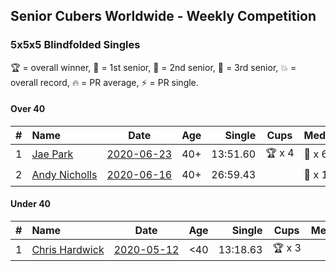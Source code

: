 ## Senior Cubers Worldwide - Weekly Competition
### 5x5x5 Blindfolded Singles

🏆 = overall winner, 🥇 = 1st senior, 🥈 = 2nd senior, 🥉 = 3rd senior, 💥 = overall record, 🔥 = PR average, ⚡ = PR single.

#### Over 40

| # | Name | Date | Age | Single | Cups | Medals | Achievements | Video |
| :--: | :-- | :--: | :--: | --: | :--: | :-- | :-- | :-- |
| 1 | [<span style="white-space: nowrap">Jae Park</span>](../../persons/jae_park/555bf.md) | [<span style="white-space: nowrap">2020-06-23</span>](2020-06-23.md) | 40+ | 13:51.60 | <span style="white-space: nowrap">🏆 x 4</span> | <span style="white-space: nowrap">🥇 x 6</span> | <span style="white-space: nowrap">💥 x 3, ⚡ x 3</span> | [Link](https://www.facebook.com/events/850175445522887/permalink/850645842142514/) |
| 2 | [<span style="white-space: nowrap">Andy Nicholls</span>](../../persons/andy_nicholls/555bf.md) | [<span style="white-space: nowrap">2020-06-16</span>](2020-06-16.md) | 40+ | 26:59.43 |  | <span style="white-space: nowrap">🥈 x 1</span> | <span style="white-space: nowrap">⚡ x 1</span> | [Link](https://www.facebook.com/events/208176410240808/permalink/210968409961608/) |

#### Under 40

| # | Name | Date | Age | Single | Cups | Medals | Achievements | Video |
| :--: | :-- | :--: | :--: | --: | :--: | :-- | :-- | :-- |
| 1 | [<span style="white-space: nowrap">Chris Hardwick</span>](../../persons/chris_hardwick/555bf.md) | [<span style="white-space: nowrap">2020-05-12</span>](2020-05-12.md) | <40 | 13:18.63 | <span style="white-space: nowrap">🏆 x 3</span> |  | <span style="white-space: nowrap">💥 x 1, ⚡ x 1</span> | [Link](https://www.facebook.com/events/367340484222677/permalink/369728393983886/) |


<!-- Global site tag (gtag.js) - Google Analytics -->
<script async src="https://www.googletagmanager.com/gtag/js?id=UA-86348435-3"></script>
<script>window.dataLayer = window.dataLayer || []; function gtag() {dataLayer.push(arguments);} gtag('js', new Date()); gtag('config', 'UA-86348435-3');</script>
